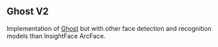 ## Ghost V2

Implementation of [Ghost](https://github.com/ai-forever/ghost) but with other face detection and recognition models than InsightFace ArcFace.